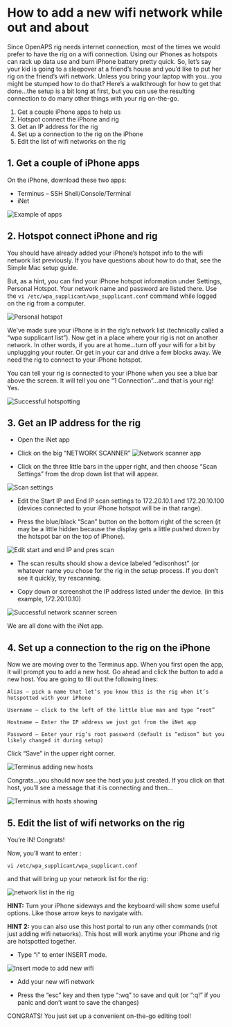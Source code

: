 # How to add a new wifi network while out and about

Since OpenAPS rig needs internet connection, most of the times we would prefer to have the rig on a wifi connection.  Using our iPhones as hotspots can rack up data use and burn iPhone battery pretty quick.  So, let’s say your kid is going to a sleepover at a friend’s house and you’d like to put her rig on the friend’s wifi network.  Unless you bring your laptop with you…you might be stumped how to do that?  Here’s a walkthrough for how to get that done…the setup is a bit long at first, but you can use the resulting connection to do many other things with your rig on-the-go.

1. Get a couple iPhone apps to help us
2. Hotspot connect the iPhone and rig
3. Get an IP address for the rig
4. Set up a connection to the rig on the iPhone
5. Edit the list of wifi networks on the rig


## 1. Get a couple of iPhone apps

On the iPhone, download these two apps:

* Terminus – SSH Shell/Console/Terminal 
* iNet

![Example of apps](../../Images/Example_iphone_apps.png)

## 2. Hotspot connect iPhone and rig

You should have already added your iPhone’s hotspot info to the wifi network list previously.  If you have questions about how to do that, see the Simple Mac setup guide.  

But, as a hint, you can find your iPhone hotspot information under Settings, Personal Hotspot. Your network name and password are listed there.  Use the `vi /etc/wpa_supplicant/wpa_supplicant.conf` command while logged on the rig from a computer.

![Personal hotspot](../../Images/personal_hotspot.png)

We’ve made sure your iPhone is in the rig’s network list (technically called a “wpa supplicant list”).  Now get in a place where your rig is not on another network.  In other words, if you are at home…turn off your wifi for a bit by unplugging your router.  Or get in your car and drive a few blocks away.  We need the rig to connect to your iPhone hotspot.  

You can tell your rig is connected to your iPhone when you see a blue bar above the screen.  It will tell you one “1 Connection”…and that is your rig!  Yes.

![Successful hotspotting](../../Images/hotspot_running.png)
 
## 3. Get an IP address for the rig

* Open the iNet app

* Click on the big “NETWORK SCANNER” 
![Network scanner app](../../Images/network_scanner.png)

* Click on the three little bars in the upper right, and then choose “Scan Settings” from the drop down list that will appear.

![Scan settings](../../Images/scan_settings.png)

* Edit the Start IP and End IP scan settings to  172.20.10.1 and 172.20.10.100  (devices connected to your iPhone hotspot will be in that range).

* Press the blue/black “Scan” button on the bottom right of the screen (it may be a little hidden because the display gets a little pushed down by the hotspot bar on the top of iPhone).

![Edit start and end IP and pres scan](../../Images/edit_network_scanner.png)

* The scan results should show a device labeled “edisonhost” (or whatever name you chose for the rig in the setup process.  If you don’t see it quickly, try rescanning.

* Copy down  or screenshot the IP address listed under the device. (in this example, 172.20.10.10) 

![Successful network scanner screen](../../Images/successful_network_scanner.png)

We are all done with the iNet app. 


## 4. Set up a connection to the rig on the iPhone

Now we are moving over to the Terminus app.  When you first open the app, it will prompt you to add a new host.  Go ahead and click the button to add a new host.  You are going to fill out the following lines:
```
Alias – pick a name that let’s you know this is the rig when it’s hotspotted with your iPhone

Username – click to the left of the little blue man and type “root”

Hostname – Enter the IP address we just got from the iNet app

Password – Enter your rig’s root password (default is “edison” but you likely changed it during setup)
```

Click “Save” in the upper right corner.

![Terminus adding new hosts](../../Images/Terminus_add_new_host.png)

Congrats…you should now see the host you just created.  If you click on that host, you’ll see a message that it is connecting and then…

![Terminus with hosts showing](../../Images/Terminus_with_hosts.png)

## 5. Edit the list of wifi networks on the rig 

You’re IN!  Congrats!  

Now, you’ll want to enter :

`vi /etc/wpa_supplicant/wpa_supplicant.conf`

and that will bring up your network list for the rig:

![network list in the rig](../../Images/network_list_in_rig.png)

**HINT:**  Turn your iPhone sideways and the keyboard will show some useful options.  Like those arrow keys to navigate with.

**HINT 2:**  you can also use this host portal to run any other commands (not just adding wifi networks).  This host will work anytime your iPhone and rig are hotspotted together.

* Type “i” to enter INSERT mode.

![Insert mode to add new wifi](../../Images/add_new_wifi.png)

* Add your new wifi network 

* Press the “esc” key and then type “:wq” to save and quit
(or “:q!” if you panic and don’t want to save the changes)

CONGRATS! You just set up a convenient on-the-go editing tool!
